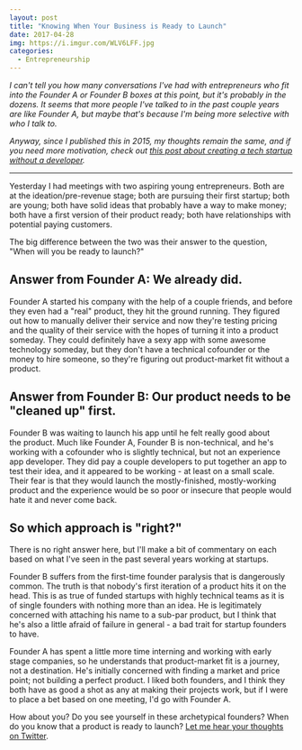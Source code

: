 ```yaml
---
layout: post
title: "Knowing When Your Business is Ready to Launch"
date: 2017-04-28
img: https://i.imgur.com/WLV6LFF.jpg
categories:
  - Entrepreneurship
---
```

*I can't tell you how many conversations I've had with entrepreneurs who fit into the Founder A or Founder B boxes at this point, but it's probably in the dozens. It seems that more people I've talked to in the past couple years are like Founder A, but maybe that's because I'm being more selective with who I talk to.*

*Anyway, since I published this in 2015, my thoughts remain the same, and if you need more motivation, check out [this post about creating a tech startup without a developer](/posts/creating-a-tech-startup-without-a-developer).*

-----

Yesterday I had meetings with two aspiring young entrepreneurs. Both are at the ideation/pre-revenue stage; both are pursuing their first startup; both are young; both have solid ideas that probably have a way to make money; both have a first version of their product ready; both have relationships with potential paying customers.

The big difference between the two was their answer to the question, "When will you be ready to launch?"

## Answer from Founder A: We already did.

Founder A started his company with the help of a couple friends, and before they even had a "real" product, they hit the ground running. They figured out how to manually deliver their service and now they're testing pricing and the quality of their service with the hopes of turning it into a product someday. They could definitely have a sexy app with some awesome technology someday, but they don't have a technical cofounder or the money to hire someone, so they're figuring out product-market fit without a product.

## Answer from Founder B: Our product needs to be "cleaned up" first.

Founder B was waiting to launch his app until he felt really good about the product. Much like Founder A, Founder B is non-technical, and he's working with a cofounder who is slightly technical, but not an experience app developer. They did pay a couple developers to put together an app to test their idea, and it appeared to be working - at least on a small scale. Their fear is that they would launch the mostly-finished, mostly-working product and the experience would be so poor or insecure that people would hate it and never come back.

## So which approach is "right?"

There is no right answer here, but I'll make a bit of commentary on each based on what I've seen in the past several years working at startups. 

Founder B suffers from the first-time founder paralysis that is dangerously common. The truth is that nobody's first iteration of a product hits it on the head. This is as true of funded startups with highly technical teams as it is of single founders with nothing more than an idea. He is legitimately concerned with attaching his name to a sub-par product, but I think that he's also a little afraid of failure in general - a bad trait for startup founders to have.

Founder A has spent a little more time interning and working with early stage companies, so he understands that product-market fit is a journey, not a destination. He's initially concerned with finding a market and price point; not building a perfect product. I liked both founders, and I think they both have as good a shot as any at making their projects work, but if I were to place a bet based on one meeting, I'd go with Founder A.

How about you? Do you see yourself in these archetypical founders? When do you know that a product is ready to launch? [Let me hear your thoughts on Twitter](http://www.twitter.com/karllhughes).
